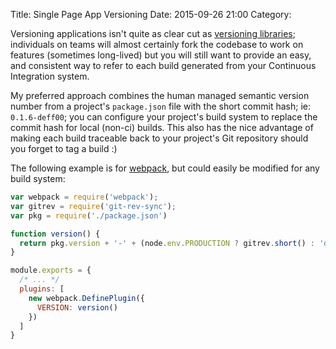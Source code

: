 Title: Single Page App Versioning
Date: 2015-09-26 21:00
Category:

Versioning applications isn't quite as clear cut as [versioning libraries](http://semver.org/); individuals on teams will almost certainly fork the codebase to work on features (sometimes long-lived) but you will still want to provide an easy, and consistent way to refer to each build generated from your Continuous Integration system.

My preferred approach combines the human managed semantic version number from a project's `package.json` file with the short commit hash; ie: `0.1.6-deff00`; you can configure your project's build system to replace the commit hash for local (non-ci) builds.  This also has the nice advantage of making each build traceable back to your project's Git repository should you forget to tag a build :)

The following example is for [webpack](https://webpack.github.io/), but could easily be modified for any build system:

```javascript
var webpack = require('webpack');
var gitrev = require('git-rev-sync');
var pkg = require('./package.json')

function version() {
  return pkg.version + '-' + (node.env.PRODUCTION ? gitrev.short() : 'dev');
}

module.exports = {
  /* ... */
  plugins: [
    new webpack.DefinePlugin({
      VERSION: version()
    })
  ]
}
```

